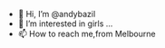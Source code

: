 - 👋 Hi, I’m @andybazil
- 👀 I’m interested in girls ...
- 📫 How to reach me,from Melbourne

<!---
andybazil/andybazil is a ✨ special ✨ repository because its `README.md` (this file) appears on your GitHub profile.
You can click the Preview link to take a look at your changes.
--->
